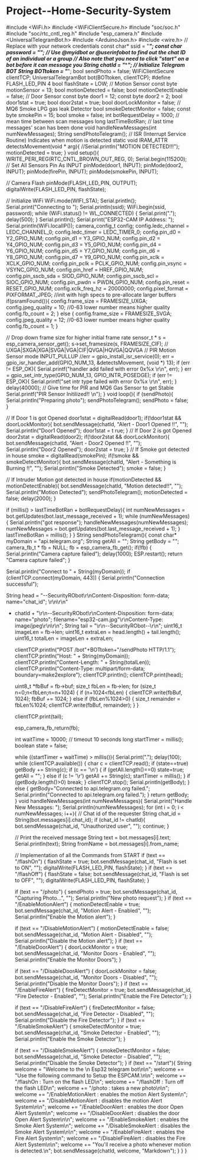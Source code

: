 # Project--Home-Security-System

#include <WiFi.h>
#include <WiFiClientSecure.h>
#include "soc/soc.h"
#include "soc/rtc_cntl_reg.h"
#include "esp_camera.h"
#include <UniversalTelegramBot.h>
#include <ArduinoJson.h> #include <wire.h>
// Replace with your network credentials const char* ssid = "**********"; const char* password = "************";
// Use @myidbot or @userinfobot to find out the chat ID of an individual or a group // Also note that you need to click "start" on a bot before it can message you
String chatId = "*************";
// Initialize Telegram BOT
String BOTtoken = "*********"; bool sendPhoto = false;
WiFiClientSecure clientTCP;
UniversalTelegramBot bot(BOTtoken, clientTCP);
#define FLASH_LED_PIN 4 bool flashState = LOW;
// Motion Sensor const byte motionSensor = 13; bool motionDetected = false; bool motionDetectEnable = false;
// Door Sensor const byte door1 = 12; const byte door2 = 2; bool door1stat = true; bool door2stat = true; bool doorLockMonitor = false;
// MQ6 Smoke LPG gas leak Detector bool smokeDetectMonitor = false; const byte smokePin = 15;
bool smoke = false;
int botRequestDelay = 1000;  // mean time between scan messages long lastTimeBotRan;    // last time messages' scan has been done
void handleNewMessages(int numNewMessages); String sendPhotoTelegram();
// ISR (Interrupt Service Routine) Indicates when motion is detected static void IRAM_ATTR detectsMovement(void * arg){  //Serial.println("MOTION DETECTED!!!");  motionDetected = true;
}
void setup(){
 WRITE_PERI_REG(RTC_CNTL_BROWN_OUT_REG, 0);
 Serial.begin(115200);
 // Set All Sensors Pin As INPUT  pinMode(door1, INPUT);  pinMode(door2, INPUT);  pinMode(firePin, INPUT);
 pinMode(smokePin, INPUT);
 
 // Camera Flash  pinMode(FLASH_LED_PIN, OUTPUT);
 digitalWrite(FLASH_LED_PIN, flashState);
 
 // Initialize WiFi
 WiFi.mode(WIFI_STA);
 Serial.println();
 Serial.print("Connecting to ");
 Serial.println(ssid);
 WiFi.begin(ssid, password);  while (WiFi.status() != WL_CONNECTED) {
   Serial.print(".");    delay(500);  }
 Serial.println();
 Serial.print("ESP32-CAM IP Address: ");
 Serial.println(WiFi.localIP());
 camera_config_t config;  config.ledc_channel = LEDC_CHANNEL_0;  config.ledc_timer = LEDC_TIMER_0;  config.pin_d0 = Y2_GPIO_NUM;  config.pin_d1 = Y3_GPIO_NUM;  config.pin_d2 = Y4_GPIO_NUM;  config.pin_d3 = Y5_GPIO_NUM;  config.pin_d4 = Y6_GPIO_NUM;  config.pin_d5 = Y7_GPIO_NUM;  config.pin_d6 = Y8_GPIO_NUM;  config.pin_d7 = Y9_GPIO_NUM;  config.pin_xclk = XCLK_GPIO_NUM;  config.pin_pclk = PCLK_GPIO_NUM;  config.pin_vsync = VSYNC_GPIO_NUM;  config.pin_href = HREF_GPIO_NUM;  config.pin_sscb_sda = SIOD_GPIO_NUM;  config.pin_sscb_scl = SIOC_GPIO_NUM;  config.pin_pwdn = PWDN_GPIO_NUM;  config.pin_reset = RESET_GPIO_NUM;  config.xclk_freq_hz = 20000000;  config.pixel_format = PIXFORMAT_JPEG;
 //init with high specs to pre-allocate larger buffers  if(psramFound()){
   config.frame_size = FRAMESIZE_UXGA;
   config.jpeg_quality = 10; //0-63 lower number means higher quality    config.fb_count = 2;  } else {
   config.frame_size = FRAMESIZE_SVGA;
   config.jpeg_quality = 12; //0-63 lower number means higher quality    config.fb_count = 1;
 }
 
 // Drop down frame size for higher initial frame rate  sensor_t * s = esp_camera_sensor_get();
 s->set_framesize(s, FRAMESIZE_CIF); //
UXGA|SXGA|XGA|SVGA|VGA|CIF|QVGA|HQVGA|QQVGA
 // PIR Motion Sensor mode INPUT_PULLUP
 //err = gpio_install_isr_service(0);
 err = gpio_isr_handler_add(GPIO_NUM_13, &detectsMovement, (void *) 13);  if (err != ESP_OK){
   Serial.printf("handler add failed with error 0x%x \r\n", err);
 }
 err = gpio_set_intr_type(GPIO_NUM_13, GPIO_INTR_POSEDGE);  if (err != ESP_OK){
   Serial.printf("set intr type failed with error 0x%x \r\n", err);
 }
 delay(40000); // Give time for PIR and MQ6 Gas Sensor to get Stable
 Serial.printf("PIR Sensor Initilized!! \n");
}
void loop(){
 if (sendPhoto){
   Serial.println("Preparing photo");    sendPhotoTelegram();    sendPhoto = false;
 }
 
 // If Door 1 is got Opened  door1stat = digitalRead(door1);  if(!door1stat && doorLockMonitor){
   bot.sendMessage(chatId, "Alert - Door1 Opened !!", "");    Serial.println("Door1 Opened");    door1stat = t    rue;  }
 // If Door 2 is got Opened  door2stat = digitalRead(door2);  if(!door2stat && doorLockMonitor){
   bot.sendMessage(chatId, "Alert - Door2 Opened !!", "");    Serial.println("Door2 Opened");    door2stat = true;
 }
 // If Smoke got detected in house  smoke = digitalRead(smokePin);  if(!smoke && smokeDetectMonitor){
   bot.sendMessage(chatId, "Alert - Something is Burning !!", "");    Serial.println("Smoke Detected");
   smoke = false;
 }
 
 // If Intruder Motion got detected in house  if(motionDetected && motionDetectEnable){    bot.sendMessage(chatId, "Motion detected!!", "");    Serial.println("Motion Detected");    sendPhotoTelegram();    motionDetected = false;    delay(2000);
 }
 
 if (millis() > lastTimeBotRan + botRequestDelay){
   int numNewMessages = bot.getUpdates(bot.last_message_received + 1);    while (numNewMessages){
     Serial.println("got response");
     handleNewMessages(numNewMessages);
     numNewMessages = bot.getUpdates(bot.last_message_received + 1);
   }
   lastTimeBotRan = millis();
 }
}
String sendPhotoTelegram(){
 const char* myDomain = "api.telegram.org";
 String getAll = "";  String getBody = "";
 camera_fb_t * fb = NULL;
 fb = esp_camera_fb_get(); 
 if(!fb) {
   Serial.println("Camera capture failed");
   delay(1000);    ESP.restart();
   return "Camera capture failed";
 } 
 
 Serial.println("Connect to " + String(myDomain));
 if (clientTCP.connect(myDomain, 443)) {
   Serial.println("Connection successful");
   
   String head = "--SecurityRObot\r\nContent-Disposition: form-data; name=\"chat_id\"; \r\n\r\n"
+ chatId + "\r\n--SecurityRObot\\r\nContent-Disposition: form-data; name=\"photo\";
filename=\"esp32-cam.jpg\"\r\nContent-Type: image/jpeg\r\n\r\n";    String tail = "\r\n--SecurityRObot\--\r\n";
   uint16_t imageLen = fb->len;
   uint16_t extraLen = head.length() + tail.length();
   uint16_t totalLen = imageLen + extraLen;
 
   clientTCP.println("POST /bot"+BOTtoken+"/sendPhoto HTTP/1.1");    clientTCP.println("Host: " + String(myDomain));    clientTCP.println("Content-Length: " + String(totalLen));
   clientTCP.println("Content-Type: multipart/form-data; boundary=make2explore");    clientTCP.println();
   clientTCP.print(head);
 
   uint8_t *fbBuf = fb->buf;    size_t fbLen = fb->len;    for (size_t n=0;n<fbLen;n=n+1024) {      if (n+1024<fbLen) {        clientTCP.write(fbBuf, 1024);        fbBuf += 1024;
     }
     else if (fbLen%1024>0) {        size_t remainder = fbLen%1024;
       clientTCP.write(fbBuf, remainder);
     }
   } 
   
   clientTCP.print(tail);
   
   esp_camera_fb_return(fb);
   
   int waitTime = 10000;  // timeout 10 seconds
   long startTimer = millis();
   boolean state = false;
   
   while ((startTimer + waitTime) > millis()){
     Serial.print(".");      delay(100);          while (clientTCP.available()) {        char c = clientTCP.read();        if (state==true) getBody += String(c);              if (c == '\n') {          if (getAll.length()==0) state=true;          getAll = "";
       }        else if (c != '\r')          getAll += String(c);
       startTimer = millis();
     }
     if (getBody.length()>0) break;
   }    clientTCP.stop();
   Serial.println(getBody);
 }  else {
   getBody="Connected to api.telegram.org failed.";
   Serial.println("Connected to api.telegram.org failed.");
 }  return getBody;
}
void handleNewMessages(int numNewMessages){
 Serial.print("Handle New Messages: ");  Serial.println(numNewMessages);
 for (int i = 0; i < numNewMessages; i++){
   // Chat id of the requester
   String chat_id = String(bot.messages[i].chat_id);
   if (chat_id != chatId){
     bot.sendMessage(chat_id, "Unauthorized user", "");
     continue;
   }
   
   // Print the received message
   String text = bot.messages[i].text;    Serial.println(text);
   String fromName = bot.messages[i].from_name;
   
   // Implementation of all the Commands from START
   if (text == "/flashOn") {      flashState = true;
     bot.sendMessage(chat_id, "Flash is set to ON", "");
     digitalWrite(FLASH_LED_PIN, flashState);
   }
   if (text == "/flashOff") {      flashState = false;
     bot.sendMessage(chat_id, "Flash is set to OFF", "");
     digitalWrite(FLASH_LED_PIN, flashState);
   }
   
   if (text == "/photo") {      sendPhoto = true;
     bot.sendMessage(chat_id, "Capturing Photo...", "");
     Serial.println("New photo request");
   }
   if (text == "/EnableMotionAlert") {       motionDetectEnable = true;       bot.sendMessage(chat_id, "Motion Alert - Enabled", "");
      Serial.println("Enable the Motion alert");
   }
   
   if (text == "/DisableMotionAlert") {       motionDetectEnable = false;       bot.sendMessage(chat_id, "Motion Alert - Disabled", "");
      Serial.println("Disable the Motion alert");
   }
   if (text == "/EnableDoorAlert") {       doorLockMonitor = true;
      bot.sendMessage(chat_id, "Monitor Doors - Enabled", "");
      Serial.println("Enable the Monitor Doors");
   }
   
   if (text == "/DisableDoorAlert") {       doorLockMonitor = false;
      bot.sendMessage(chat_id, "Monitor Doors - Disabled", "");
      Serial.println("Disable the Monitor Doors");
   }
   if (text == "/EnableFireAlert") {       fireDetectMonitor = true;
      bot.sendMessage(chat_id, "Fire Detector - Enabled", "");
      Serial.println("Enable the Fire Detector");
   }
   
   if (text == "/DisableFireAlert") {       fireDetectMonitor = false;
      bot.sendMessage(chat_id, "Fire Detector - Disabled", "");
      Serial.println("Disable the Fire Detector");
   }
   if (text == "/EnableSmokeAlert") {       smokeDetectMonitor = true;
      bot.sendMessage(chat_id, "Smoke Detector - Enabled", "");
      Serial.println("Enable the Smoke Detector");
   }
   
   if (text == "/DisableSmokeAlert") {       smokeDetectMonitor = false;
      bot.sendMessage(chat_id, "Smoke Detector - Disabled", "");
      Serial.println("Disable the Smoke Detector");
   }
   if (text == "/start"){
     String welcome = "Welcome to the \n Esp32 telegram bot\n\n";      welcome += "Use the following command to Setup the ESPCAM.\n\n";      welcome += "/flashOn : Turn on the flash LED\n";      welcome += "/flashOff : Turn off the flash LED\n";      welcome += "/photo : takes a new photo\n\n";
     welcome += "/EnableMotionAlert : enables the motion Alert System\n";      welcome += "/DisableMotionAlert : disables the motion Alert System\n\n";      welcome += "/EnableDoorAlert : enables the door Open Alert System\n";      welcome += "/DisableDoorAlert : disables the door Open Alert System\n\n";      welcome += "/EnableSmokeAlert : enables the Smoke Alert System\n";      welcome += "/DisableSmokeAlert : disables the Smoke Alert System\n\n";      welcome += "/EnableFireAlert : enables the Fire Alert System\n";      welcome += "/DisableFireAlert : disables the Fire Alert System\n\n";      welcome += "You'll receive a photo whenever motion is detected.\n";      bot.sendMessage(chatId, welcome, "Markdown");
   }
 }
}

